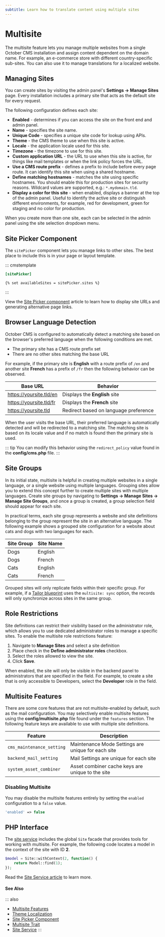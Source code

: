 ```yaml
---
subtitle: Learn how to translate content using multiple sites
---
```

# Multisite

<VideoBlockLink src="https://www.youtube.com/watch?v=_kX7P3SEHg8" title="Multisite Demo" description="This video demonstrates how to create multilingual sites with October CMS Multisite." prompt="Watch the demonstration" />

The multisite feature lets you manage multiple websites from a single October CMS installation and assign content dependent on the domain name. For example, an e-commerce store with different country-specific sub-sites. You can also use it to manage translations for a localized website.

## Managing Sites

You can create sites by visiting the admin panel's **Settings → Manage Sites** page. Every installation includes a primary site that acts as the default site for every request.

The following configuration defines each site:

- **Enabled** - determines if you can access the site on the front end and admin panel.
- **Name** - specifies the site name.
- **Unique Code** - specifies a unique site code for lookup using APIs.
- **Theme** - the CMS theme to use when this site is active.
- **Locale** - the application locale used for this site.
- **Timezone** - the timezone to use for this site.
- **Custom application URL** - the URL to use when this site is active, for things like mail templates or when the link policy forces the URL.
- **Use a CMS route prefix** - defines a prefix to include before every page route. It can identify this site when using a shared hostname.
- **Define matching hostnames** - matches the site using specific hostnames. You should enable this for production sites for security reasons. Wildcard values are supported, e.g.: `*.mydomain.tld`.
- **Display a color for this site** - when enabled, displays a banner at the top of the admin panel. Useful to identify the active site or distinguish different environments, for example, red for development, green for staging and no color for production.

When you create more than one site, each can be selected in the admin panel using the site selection dropdown menu.

## Site Picker Component

The `sitePicker` component lets you manage links to other sites. The best place to include this is in your page or layout template.

::: cmstemplate
```ini
[sitePicker]
```
```twig
{% set availableSites = sitePicker.sites %}
```
:::

View the [Site Picker component](../components/sitepicker.md) article to learn how to display site URLs and generating alternative page links.

## Browser Language Detection

October CMS is configured to automatically detect a matching site based on the browser's preferred language when the following conditions are met.

- The primary site has a CMS route prefix set
- There are no other sites matching the base URL

For example, if the primary site is **English** with a route prefix of `/en` and another site **French** has a prefix of `/fr` then the following behavior can be observed.

Base URL | Behavior
-------- | --------
https://yoursite.tld/en | Displays the **English** site
https://yoursite.tld/fr | Displays the **French** site
https://yoursite.tld | Redirect based on language preference

When the user visits the base URL, their preferred language is automatically detected and will be redirected to a matching site. The matching site is based on its locale value and if no match is found then the primary site is used.

::: tip
You can modify this behavior using the `redirect_policy` value found in the **config/cms.php** file.
:::

## Site Groups

In its initial state, multisite is helpful in creating multiple websites in a single language, or a single website using multiple languages. Grouping sites allow you to extend this concept further to create multiple sites with multiple languages. Create site groups by navigating to **Settings → Manage Sites → Manage Site Groups**, and once a group is created, a group selection field should appear for each site.

In practical terms, each site group represents a website and site definitions belonging to the group represent the site in an alternative language. The following example shows a grouped site configuration for a website about cats and dogs with two languages for each.

Site Group | Site Name
---------- | -----------
Dogs       | English
Dogs       | French
Cats       | English
Cats       | French

Grouped sites will only replicate fields within their specific group. For example, if a [Tailor blueprint](../tailor/introduction.md) uses the `multisite: sync` option, the records will only synchronize across sites in the same group.

## Role Restrictions

Site definitions can restrict their visibility based on the administrator role, which allows you to use dedicated administrator roles to manage a specific sites. To enable the multisite role restrictions feature:

1. Navigate to **Manage Sites** and select a site definition
2. Place check in the **Define administrator roles** checkbox.
3. Select the roles allowed to view the site.
4. Click **Save**.

When enabled, the site will only be visible in the backend panel to administrators that are specified in the field. For example, to create a site that is only accessible to Developers, select the **Developer** role in the field.

## Multisite Features

There are some core features that are not multisite-enabled by default, such as the mail configuration. You may selectively enable multisite features using the **config/multisite.php** file found under the `features` section. The following feature keys are available to use with multiple site definitions.

Feature | Description
------- | --------------------------
`cms_maintenance_setting` | Maintenance Mode Settings are unique for each site
`backend_mail_setting` | Mail Settings are unique for each site
`system_asset_combiner` | Asset combiner cache keys are unique to the site

### Disabling Multisite

You may disable the multisite features entirely by setting the `enabled` configuration to a `false` value.

```php
'enabled' => false
```

## PHP Interface

The [site service](../../extend/services/site.md) includes the global `Site` facade that provides tools for working with multisite. For example, the following code locates a model in the context of the site with ID **2**.

```php
$model = Site::withContext(2, function() {
    return Model::find(1);
});
```

Read the [Site Service article](../../extend/services/site.md) to learn more.

#### See Also

::: also
* [Multisite Features](https://octobercms.com/features/multisite)
* [Theme Localization](../themes/localization.md)
* [Site Picker Component](../components/sitepicker.md)
* [Multisite Trait](../../extend/database/traits.md)
* [Site Service](../../extend/services/site.md)
:::
